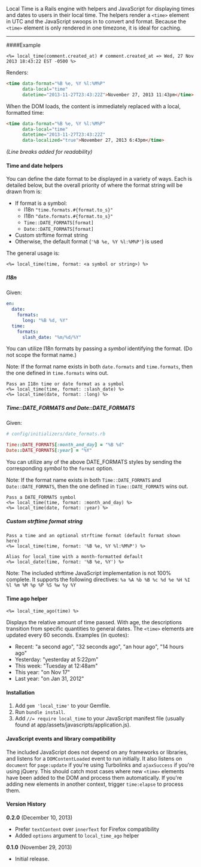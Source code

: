 Local Time is a Rails engine with helpers and JavaScript for displaying times and dates to users in their local time. The helpers render a `<time>` element in UTC and the JavaScript swoops in to convert and format. Because the `<time>` element is only rendered in one timezone, it is ideal for caching.

---

####Example

```erb
<%= local_time(comment.created_at) # comment.created_at => Wed, 27 Nov 2013 18:43:22 EST -0500 %>
```

Renders:

```html
<time data-format="%B %e, %Y %l:%M%P"
      data-local="time"
      datetime="2013-11-27T23:43:22Z">November 27, 2013 11:43pm</time>
```

When the DOM loads, the content is immediately replaced with a local, formatted time:

```html
<time data-format="%B %e, %Y %l:%M%P"
      data-local="time"
      datetime="2013-11-27T23:43:22Z"
      data-localized="true">November 27, 2013 6:43pm</time>
```

*(Line breaks added for readability)*

#### Time and date helpers

You can define the date format to be displayed in a variety of ways. Each is detailed below, but the overall priority of where the format string will be drawn from is:

* If format is a symbol:
    * I18n `"time.formats.#{format.to_s}"`
    * I18n `"date.formats.#{format.to_s}"`
    * `Time::DATE_FORMATS[format]`
    * `Date::DATE_FORMATS[format]`
* Custom strftime format string
* Otherwise, the default format (`'%B %e, %Y %l:%M%P'`) is used

The general usage is:

```erb
<%= local_time(time, format: <a symbol or string>) %>
```

##### I18n

Given:

```yml
en:
  date:
    formats:
      long: "%B %d, %Y"
  time:
    formats:
      slash_date: "%m/%d/%Y"
```

You can utilize I18n formats by passing a *symbol* identifying the format. (Do not scope the format name.)

Note: If the format name exists in both `date.formats` and `time.formats`, then the one defined in `time.formats` wins out.

```erb
Pass an I18n time or date format as a symbol
<%= local_time(time, format: :slash_date) %>
<%= local_time(date, format: :long) %>
```

##### Time::DATE_FORMATS and Date::DATE_FORMATS

Given:

```ruby
# config/initializers/date_formats.rb

Time::DATE_FORMATS[:month_and_day] = "%B %d"
Date::DATE_FORMATS[:year] = "%Y"
```

You can utilize any of the above DATE_FORMATS styles by sending the corresponding *symbol* to the `format` option.

Note: If the format name exists in both `Time::DATE_FORMATS` and `Date::DATE_FORMATS`, then the one defined in `Time::DATE_FORMATS` wins out.

```erb
Pass a DATE_FORMATS symbol
<%= local_time(time, format: :month_and_day) %>
<%= local_time(date, format: :year) %>
```

##### Custom strftime format string

```erb
Pass a time and an optional strftime format (default format shown here)
<%= local_time(time, format: '%B %e, %Y %l:%M%P') %>

Alias for local_time with a month-formatted default
<%= local_date(time, format: '%B %e, %Y') %>
```

Note: The included strftime JavaScript implementation is not 100% complete. It supports the following directives: `%a %A %b %B %c %d %e %H %I %l %m %M %p %P %S %w %y %Y`

#### Time ago helper

```erb
<%= local_time_ago(time) %>
```

Displays the relative amount of time passed. With age, the descriptions transition from specific quantities to general dates. The `<time>` elements are updated every 60 seconds. Examples (in quotes):

* Recent: "a second ago", "32 seconds ago", "an hour ago", "14 hours ago"
* Yesterday: "yesterday at 5:22pm"
* This week: "Tuesday at 12:48am"
* This year: "on Nov 17"
* Last year: "on Jan 31, 2012"

#### Installation

1. Add `gem 'local_time'` to your Gemfile.
2. Run `bundle install`.
3. Add `//= require local_time` to your JavaScript manifest file (usually found at app/assets/javascripts/application.js).

#### JavaScript events and library compatibility

The included JavaScript does not depend on any frameworks or libraries, and listens for a `DOMContentLoaded` event to run initially. It also listens on `document` for `page:update` if you're using Turbolinks and `ajaxSuccess` if you're using jQuery. This should catch most cases where new `<time>` elements have been added to the DOM and process them automatically. If you're adding new elements in another context, trigger `time:elapse` to process them.

#### Version History

**0.2.0** (December 10, 2013)

* Prefer `textContent` over `innerText` for Firefox compatibility
* Added `options` argument to `local_time_ago` helper

**0.1.0** (November 29, 2013)

* Initial release.
